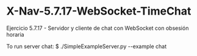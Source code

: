 # X-Nav-5.7.17-WebSocket-TimeChat
Ejercicio 5.7.17 - Servidor y cliente de chat con WebSocket con obsesión horaria

To run server chat:
$ ./SimpleExampleServer.py --example chat
